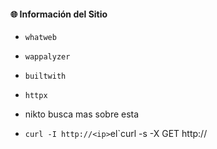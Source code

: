 #### 🌐 **Información del Sitio**

- `whatweb`
    
- `wappalyzer`
    
- `builtwith`
    
- `httpx`
- nikto  busca mas sobre esta 
    
- `curl -I http://<ip>`el`curl -s -X GET http://<ip>


